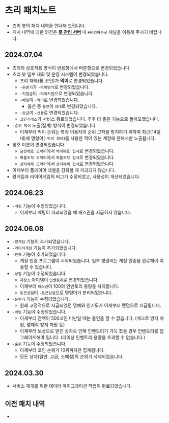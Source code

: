 # 츠리 패치노트
- 츠리 봇의 패치 내역을 안내해 드립니다.
- 패치 내역에 대한 의견은 [**봇 관리 서버**](https://bot.dowon.monster/join) 내 `#문의하는곳` 채널을 이용해 주시기 바랍니다.

## 2024.07.04
- 츠리의 상호작용 방식이 반응형에서 버튼형으로 변경되었습니다.
- 츠리 봇 일부 재화 및 운영 시스템이 변경되었습니다.
  - 츠리 재화(舊 코인)가 **먹이**로 변경되었습니다.
  - `-돈받기`가 `-먹이받기`로 변경되었습니다.
  - `-지원금`이 `-먹이지원`으로 변경되었습니다.
  - `-베팅`이 `-먹이`로 변경되었습니다.
    - 옵션 중 `올인`이 `최대`로 변경되었습니다.
  - `-송금`이 `-선물`로 변경되었습니다.
  - `코인거래소`가 서비스 종료되었습니다. 추후 더 좋은 기능으로 돌아오겠습니다.
- `-순위 먹이` 노출(집계) 방식이 변경되었습니다.
  - 이제부터 먹이 순위는 특정 이용자의 순위 고착을 방지하기 위하여 최근(14일 내)에 명령어(`-먹이 최대`)를 사용한 적이 있는 계정에 한해서만 노출됩니다.
- 칭호 이름이 변경되었습니다.
  - `금전애호 도박러`에서 `먹이애호 집사`로 변경되었습니다.
  - `확률조작 도박러`에서 `확률조작 집사`로 변경되었습니다.
  - `상자해체 도박러`에서 `상자해체 집사`로 변경되었습니다.
- 이제부터 플레이어 레벨을 강화할 때 파괴되지 않습니다.
- 왕게임과 라이어게임의 버그가 수정되었고, 사용성이 개선되었습니다.

## 2024.06.23
- `-베팅` 기능이 수정되었습니다.
  - 이제부터 베팅이 파괴되었을 때 패스권을 지급하지 않습니다.

## 2024.06.08
- `-왕게임` 기능이 추가되었습니다.
- `-라이어게임` 기능이 추가되었습니다.
- `-인증` 기능이 추가되었습니다.
  - 계정 인증 프로그램이 시작되었습니다. 일부 명령어는 계정 인증을 완료해야 이용할 수 있습니다.
- `-상점` 기능이 수정되었습니다.
  - `저장소` 아이템이 `인벤토리`로 변경되었습니다.
  - 이제부터 `패스권`이 100의 인벤토리 용량을 차지합니다.
  - `토큰상점`이 `-토큰상점`으로 명령어가 분리되었습니다.
- `-돈받기` 기능이 수정되었습니다.
  - 원래 고정적으로 지급되었던 명예와 인기도가 이제부터 랜덤으로 지급됩니다.
- `-베팅` 기능이 수정되었습니다.
  - 이제부터 잔액이 500코인 미만일 때는 올인을 할 수 없습니다. (매크로 방지 차원, 명예작 방지 차원 등)
  - 이제부터 보상으로 받은 상자로 인해 인벤토리가 가득 찼을 경우 인벤토리를 업그레이드해야 됩니다. (더이상 인벤토리 용량을 초과할 수 없습니다.)
- `-순위` 기능이 수정되었습니다.
  - 이제부터 코인 순위가 10위까지만 집계됩니다.
  - 모든 상자(일반, 고급, 스페셜)의 순위가 삭제되었습니다.

## 2024.03.30
- 서비스 재개를 위한 데이터 마이그레이션 작업이 완료되었습니다.

## 이전 패치 내역
- 
